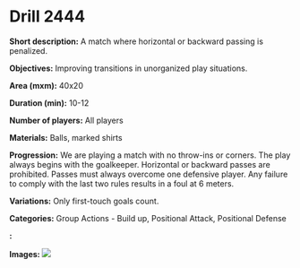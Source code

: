 # Drill 2444

**Short description:**
A match where horizontal or backward passing is penalized.

**Objectives:**
Improving transitions in unorganized play situations.

**Area (mxm):**
40x20

**Duration (min):**
10-12

**Number of players:**
All players

**Materials:**
Balls, marked shirts

**Progression:**
We are playing a match with no throw-ins or corners. The play always begins with the goalkeeper. Horizontal or backward passes are prohibited. Passes must always overcome one defensive player. Any failure to comply with the last two rules results in a foul at 6 meters.

**Variations:**
Only first-touch goals count.

**Categories:**
Group Actions - Build up, Positional Attack, Positional Defense

**:**


**Images:**
![](https://www.coachingfutsal.com/\images\44f95216-d23a-4ec2-a4f8-64ab14a8c219_308.png)

